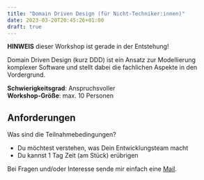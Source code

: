 ```yaml
---
title: "Domain Driven Design (für Nicht-Techniker:innen)"
date: 2023-03-20T20:45:26+01:00
draft: true
---
```


**HINWEIS** dieser Workshop ist gerade in der Entstehung!

Domain Driven Design (kurz DDD) ist ein Ansatz zur Modellierung komplexer Software und stellt dabei die 
fachlichen Aspekte in den Vordergrund. 

**Schwierigkeitsgrad**: Anspruchsvoller  
**Workshop-Größe**: max. 10 Personen

## Anforderungen
Was sind die Teilnahmebedingungen?
* Du möchtest verstehen, was Dein Entwicklungsteam macht
* Du kannst 1 Tag Zeit (am Stück) erübrigen

Bei Fragen und/oder Interesse sende mir einfach eine [Mail](mailto:mail@larmic.de?subject=Workshop:%20DDD%20und%20hex.%20Architektur%20(Nicht-Techniker)).
